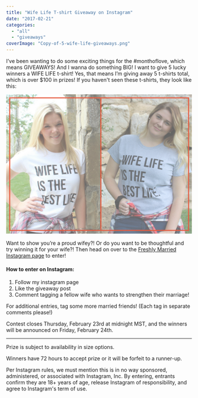 ```yaml
---
title: "Wife Life T-shirt Giveaway on Instagram"
date: "2017-02-21"
categories: 
  - "all"
  - "giveaways"
coverImage: "Copy-of-5-wife-life-giveaways.png"
---
```


I’ve been wanting to do some exciting things for the #monthoflove, which means GIVEAWAYS! And I wanna do something BIG! I want to give 5 lucky winners a WIFE LIFE t-shirt! Yes, that means I’m giving away 5 t-shirts total, which is over $100 in prizes! If you haven't seen these t-shirts, they look like this:

[![](images/Wife-Life-shirt-options-side-by-side-1.png)](https://www.etsy.com/shop/FreshlyMarried?ref=hdr_shop_menu)

Want to show you’re a proud wifey?! Or do you want to be thoughtful and try winning it for your wife?! Then head on over to the [Freshly Married Instagram page](https://www.instagram.com/freshlymarried/) to enter!

#### How to enter on Instagram:

1. Follow my instagram page
2. Like the giveaway post
3. Comment tagging a fellow wife who wants to strengthen their marriage!

For additional entries, tag some more married friends! (Each tag in separate comments please!)

Contest closes Thursday, February 23rd at midnight MST, and the winners will be announced on Friday, February 24th.

* * *

Prize is subject to availability in size options.

Winners have 72 hours to accept prize or it will be forfeit to a runner-up.

Per Instagram rules, we must mention this is in no way sponsored, administered, or associated with Instagram, Inc. By entering, entrants confirm they are 18+ years of age, release Instagram of responsibility, and agree to Instagram's term of use.
